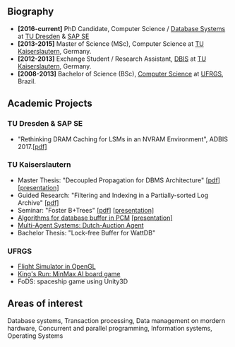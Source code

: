 ## Biography

- **[2016-current]** PhD Candidate, Computer Science / [Database Systems](https://wwwdb.inf.tu-dresden.de/) at [TU Dresden](https://tu-dresden.de/) & [SAP SE](https://www.sap.com/index.html)
- **[2013-2015]** Master of Science (MSc), Computer Science at [TU Kaiserslautern](http://www.uni-kl.de/startseite/), Germany.
- **[2012-2013]** Exchange Student / Research Assistant, [DBIS](http://lgis.informatik.uni-kl.de/cms/index.php?id=3) at [TU Kaiserslautern](http://www.uni-kl.de/startseite/), Germany.
- **[2008-2013]** Bachelor of Science (BSc), [Computer Science](http://www.inf.ufrgs.br/) at [UFRGS](http://www.ufrgs.com/), Brazil.

## Academic Projects

### TU Dresden & SAP SE
- "Rethinking DRAM Caching for LSMs in an NVRAM Environment", ADBIS 2017.[[pdf]](https://llersch.github.io/assets/Lersch_ADBIS_2017.pdf)

### TU Kaiserslautern

- Master Thesis: "Decoupled Propagation for DBMS Architecture" [[pdf]](https://llersch.github.io/assets/decoupled_propagation_for_dbms_architectures.pdf) [[presentation]](https://llersch.github.io/assets/decoupled_propagation.pdf)
- Guided Research: "Filtering and Indexing in a Partially-sorted Log Archive" [[pdf]](https://llersch.github.io/assets/indexinglogarchive.pdf)
- Seminar: "Foster B+Trees" [[pdf]](https://llersch.github.io/assets/foster_b_trees.pdf) [[presentation]](https://llersch.github.io/assets/presentation_foster_b_trees.pdf)
- [Algorithms for database buffer in PCM](https://bitbucket.org/lslersch/eessd/overview) [[presentation]](https://llersch.github.io/assets/wear_aware_pcm_buffer.pdf)
- [Multi-Agent Systems: Dutch-Auction Agent](https://bitbucket.org/lslersch/mas-project/overview)
- Bachelor Thesis: "Lock-free Buffer for WattDB"
 
 
### UFRGS

- [Flight Simulator in OpenGL](https://github.com/llersch/fcg20111/wiki)
- [King's Run: MinMax AI board game](https://github.com/llersch/kingsrun/wiki)
- FoDS: spaceship game using Unity3D
 
 
## Areas of interest

Database systems, Transaction processing, Data management on mordern hardware, Concurrent and parallel programming, Information systems, Operating Systems
